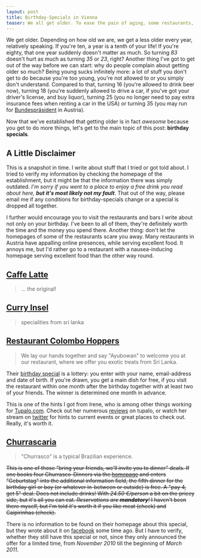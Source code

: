 ```yaml
---
layout: post
title: Birthday-Specials in Vienna
teaser: We all get older. To ease the pain of aging, some restaurants, caf&eacute;s, pubs and bars, as well as some shops or other POIs in and around Vienna offer birthday special. I've compiled a list of the few I tried or at least read about.
---
```

We get older. Depending on how old we are, we get a less older every year, relatively speaking. If you're ten, a year is a tenth of your life! If you're eighty, that one year suddenly doesn't matter as much. So turning *83* doesn't hurt as much as turning *35* or *23*, right? Another thing I've got to get out of the way before we can start: why do people complain about getting older so much? Being young sucks infinitely more: a lot of stuff you don't get to do because you're too young, you're not allowed to or you simply don't understand. Compared to that, turning 16 (you're allowed to drink beer now), turning 18 (you're suddenly allowed to drive a car, if you've got your driver's license, and buy liquor), turning 25 (you no longer need to pay extra insurance fees when renting a car in the USA) or turning 35 (you may run for [Bundespräsident][bp] in Austria).

Now that we've established that getting older is in fact *awesome* because you get to do more things, let's get to the main topic of this post: **birthday specials**.

[bp]: http://de.wikipedia.org/wiki/Bundespr%C3%A4sidentenwahlgesetz "Bundespräsidentenwahlgesetz of Austria"

## A Little Disclaimer
This is a snapshot in time. I write about stuff that I tried or got told about. I tried to verify my information by checking the homepage of the establishment, but it might be that the information there was simply outdated. *I'm sorry if you went to a place to enjoy a free drink you read about here, **but it's most likely not my fault***. That out of the way, please email me if any conditions for birthday-specials change or a special is dropped all together.

I further would encourage you to visit the restaurants and bars I write about not only on your birthday. I've been to all of them, they're definitely worth the time and the money you spend there. Another thing: don't let the homepages of some of the restaurants scare you away. Many restaurants in Austria have appalling online presences, while serving excellent food. It annoys me, but I'd rather go to a restaurant with a nausea-inducing homepage serving excellent food than the other way round.

## [Caffe Latte][latte]
> ... the original!

## [Curry Insel][curry]
> specialities from sri lanka

## [Restaurant Colombo Hoppers][colom]
> We lay our hands together and say "Ayubowan" to welcome you at our restaurant, where we offer you exotic treats from Sri Lanka.

Their [birthday special][colomgeb] is a lottery: you enter with your name, email-address and date of birth. If you're drawn, you get a main dish for free, if you visit the restaurant within one month after the birthday together with at least two of your friends. The winner is determined one month in advance.

This is one of the hints I got from Irene, who is among other things working for [Tupalo.com][tupalo]. Check out her numerous [reviews][irenetup] on tupalo, or watch her stream on [twitter][irene] for hints to current events or great places to check out. Really, it's worth it.

## [Churrascaria][churr]
> "Churrasco" is a typical Brazilian experience. 

<del>This is one of those "bring your friends, we'll invite you to dinner" deals. If one books four Churrasco-Dinners via the [homepage][churr] and enters "Geburtstag" into the additional information field, the fifth dinner for the birthday girl or boy (or whatever in-between or outside) is free. A "pay 4, get 5" deal. Does not include drinks! With *24.50 €/person* a bit on the pricey side, but it's all you can eat. *Reservations are **mandatory**!* I haven't been there myself, but I'm told it's worth it if you like meat (check) and Caipirinhas (check).<del>

There is no information to be found on their homepage about this special, but they wrote about it on [facebook][churrgeb] some time ago. But I have to verify, whether they still have this special or not, since they only announced the offer for a limited time, from *November 2010* till the beginning of *March 2011*.

[latte]:		http://www.caffelatte.at/
[curry]:		http://curryinsel.at/
[currygeb]:		http://curryinsel.at/cms/index.php/geburtstagsgutschein
[colom]:		http://www.colombohoppers.com/restaurant?lang=en
[colomgeb]:		http://www.colombohoppers.com/Geburtstag?lang=en
[churr]:		http://www.churrascaria.at/?lng=en
[churrgeb]:		https://www.facebook.com/note.php?note_id=169589456386166
[irene]:		https://twitter.com/#!/IreneS001
[irenetup]:		http://tupalo.com/en/users/38885
[tupalo]:		http://tupalo.com/